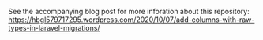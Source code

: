 See the accompanying blog post for more inforation about this repository: https://hbgl579717295.wordpress.com/2020/10/07/add-columns-with-raw-types-in-laravel-migrations/